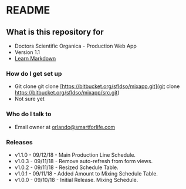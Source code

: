 # README #

## What is this repository for ##

* Doctors Scientific Organica - Production Web App
* Version 1.1
* [Learn Markdown](https://bitbucket.org/tutorials/markdowndemo)

### How do I get set up ###

* Git clone git clone [https://bitbucket.org/sfldso/mixapp.git](git clone https://bitbucket.org/sfldso/mixapp/src.git)
* Not sure yet

### Who do I talk to ###

* Email owner at orlando@smartforlife.com

### Releases ###

* v1.1.0 - 09/12/18 - Main Production Line Schedule.
* v1.0.3 - 09/11/18 - Remove auto-refresh from form views.
* v1.0.2 - 09/11/18 - Resized Schedule Table.
* v1.0.1 - 09/11/18 - Added Amount to Mixing Schedule Table.
* v1.0.0 - 09/10/18 - Initial Release. Mixing Schedule.